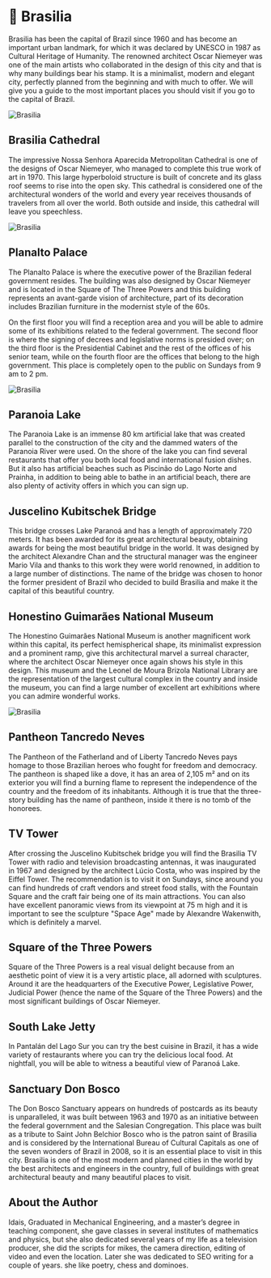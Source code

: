 # 🌄 Brasilia

Brasilia has been the capital of Brazil since 1960 and has become an important urban landmark, for which it was declared by UNESCO in 1987 as Cultural Heritage of Humanity. The renowned architect Oscar Niemeyer was one of the main artists who collaborated in the design of this city and that is why many buildings bear his stamp.
It is a minimalist, modern and elegant city, perfectly planned from the beginning and with much to offer. We will give you a guide to the most important places you should visit if you go to the capital of Brazil.

![Brasilia](_static/images/brasilia/brasilia-1.jpg)

## Brasilia Cathedral

The impressive Nossa Senhora Aparecida Metropolitan Cathedral is one of the designs of Oscar Niemeyer, who managed to complete this true work of art in 1970. This large hyperboloid structure is built of concrete and its glass roof seems to rise into the open sky. This cathedral is considered one of the architectural wonders of the world and every year receives thousands of travelers from all over the world. Both outside and inside, this cathedral will leave you speechless.

![Brasilia](_static/images/brasilia/brasilia-2.jpg)

## Planalto Palace

The Planalto Palace is where the executive power of the Brazilian federal government resides. The building was also designed by Oscar Niemeyer and is located in the Square of The Three Powers and this building represents an avant-garde vision of architecture, part of its decoration includes Brazilian furniture in the modernist style of the 60s.

On the first floor you will find a reception area and you will be able to admire some of its exhibitions related to the federal government. The second floor is where the signing of decrees and legislative norms is presided over; on the third floor is the Presidential Cabinet and the rest of the offices of his senior team, while on the fourth floor are the offices that belong to the high government. This place is completely open to the public on Sundays from 9 am to 2 pm.

![Brasilia](_static/images/brasilia/brasilia-3.jpg)

## Paranoia Lake

The Paranoia Lake is an immense 80 km artificial lake that was created parallel to the construction of the city and the dammed waters of the Paranoia River were used. On the shore of the lake you can find several restaurants that offer you both local food and international fusion dishes. But it also has artificial beaches such as Piscinão do Lago Norte and Prainha, in addition to being able to bathe in an artificial beach, there are also plenty of activity offers in which you can sign up.

## Juscelino Kubitschek Bridge

This bridge crosses Lake Paranoá and has a length of approximately 720 meters. It has been awarded for its great architectural beauty, obtaining awards for being the most beautiful bridge in the world. It was designed by the architect Alexandre Chan and the structural manager was the engineer Mario Vila and thanks to this work they were world renowned, in addition to a large number of distinctions. The name of the bridge was chosen to honor the former president of Brazil who decided to build Brasilia and make it the capital of this beautiful country.

## Honestino Guimarães National Museum

The Honestino Guimarães National Museum is another magnificent work within this capital, its perfect hemispherical shape, its minimalist expression and a prominent ramp, give this architectural marvel a surreal character, where the architect Oscar Niemeyer once again shows his style in this design. This museum and the Leonel de Moura Brizola National Library are the representation of the largest cultural complex in the country and inside the museum, you can find a large number of excellent art exhibitions where you can admire wonderful works.

![Brasilia](_static/images/brasilia/brasilia-4.jpg)

## Pantheon Tancredo Neves

The Pantheon of the Fatherland and of Liberty Tancredo Neves pays homage to those Brazilian heroes who fought for freedom and democracy. The pantheon is shaped like a dove, it has an area of 2,105 m² and on its exterior you will find a burning flame to represent the independence of the country and the freedom of its inhabitants. Although it is true that the three-story building has the name of pantheon, inside it there is no tomb of the honorees.

## TV Tower

After crossing the Juscelino Kubitschek bridge you will find the Brasilia TV Tower with radio and television broadcasting antennas, it was inaugurated in 1967 and designed by the architect Lúcio Costa, who was inspired by the Eiffel Tower. The recommendation is to visit it on Sundays, since around you can find hundreds of craft vendors and street food stalls, with the Fountain Square and the craft fair being one of its main attractions. You can also have excellent panoramic views from its viewpoint at 75 m high and it is important to see the sculpture "Space Age" made by Alexandre Wakenwith, which is definitely a marvel.

## Square of the Three Powers

Square of the Three Powers is a real visual delight because from an aesthetic point of view it is a very artistic place, all adorned with sculptures. Around it are the headquarters of the Executive Power, Legislative Power, Judicial Power (hence the name of the Square of the Three Powers) and the most significant buildings of Oscar Niemeyer.

## South Lake Jetty

In Pantalán del Lago Sur you can try the best cuisine in Brazil, it has a wide variety of restaurants where you can try the delicious local food. At nightfall, you will be able to witness a beautiful view of Paranoá Lake.

## Sanctuary Don Bosco

The Don Bosco Sanctuary appears on hundreds of postcards as its beauty is unparalleled, it was built between 1963 and 1970 as an initiative between the federal government and the Salesian Congregation. This place was built as a tribute to Saint John Belchior Bosco who is the patron saint of Brasilia and is considered by the International Bureau of Cultural Capitals as one of the seven wonders of Brazil in 2008, so it is an essential place to visit in this city.
Brasilia is one of the most modern and planned cities in the world by the best architects and engineers in the country, full of buildings with great architectural beauty and many beautiful places to visit.

## About the Author

Idais, Graduated in Mechanical Engineering, and a master’s degree in teaching component, she gave classes in several institutes of mathematics and physics, but she also dedicated several years of my life as a television producer, she did the scripts for mikes, the camera direction, editing of video and even the location. Later she was dedicated to SEO writing for a couple of years. she like poetry, chess and dominoes.
